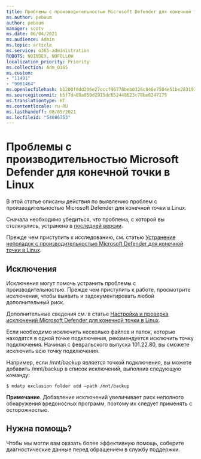 ```yaml
---
title: Проблемы с производительностью Microsoft Defender для конечной точки в Linux
ms.author: pebaum
author: pebaum
manager: scotv
ms.date: 06/04/2021
ms.audience: Admin
ms.topic: article
ms.service: o365-administration
ROBOTS: NOINDEX, NOFOLLOW
localization_priority: Priority
ms.collection: Adm_O365
ms.custom:
- "11491"
- "9001464"
ms.openlocfilehash: b1200f0dd206e27cccf96778beb0326c846e7504e51be283193b2630edfb4509
ms.sourcegitcommit: b5f7da89a650d2915dc652449623c78be6247175
ms.translationtype: HT
ms.contentlocale: ru-RU
ms.lasthandoff: 08/05/2021
ms.locfileid: "54086753"
---
```

# <a name="performance-issues-for-microsoft-defender-for-endpoint-on-linux"></a>Проблемы с производительностью Microsoft Defender для конечной точки в Linux

В этой статье описаны действия по выявлению проблем с производительностью Microsoft Defender для конечной точки в Linux.

Сначала необходимо убедиться, что проблема, с которой вы столкнулись, устранена в [последней версии](/microsoft-365/security/defender-endpoint/linux-whatsnew). 

Прежде чем приступить к исследованию, см. статью [Устранение неполадок с производительностью Microsoft Defender для конечной точки в Linux](/microsoft-365/security/defender-endpoint/linux-support-perf).

## <a name="exclusions"></a>Исключения

Исключения могут помочь устранить проблемы с производительностью. Прежде чем приступить к работе, просмотрите исключения, чтобы выявить и задокументировать любой дополнительный риск.

Дополнительные сведения см. в статье [Настройка и проверка исключений Microsoft Defender для конечной точки в Linux](/microsoft-365/security/defender-endpoint/linux-exclusions).

Если необходимо исключить несколько файлов и папок, которые находятся в одной точке подключения, рекомендуется исключить точку подключения. Начиная с февральского выпуска 101.22.80, вы сможете исключить всю точку подключения.

Например, если /mnt/backup является точкой подключения, вы можете добавить /mnt/backup в список исключений, выполнив следующую команду:

`$ mdatp exclusion folder add –path /mnt/backup`

**Примечание**. Добавление исключений увеличивает риск неполного обнаружения вредоносных программ, поэтому их следует применять с осторожностью.

## <a name="need-help"></a>Нужна помощь?

Чтобы мы могли вам оказать более эффективную помощь, соберите диагностические данные перед обращением в службу поддержки.
